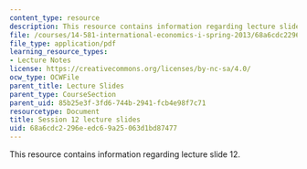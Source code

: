 ```yaml
---
content_type: resource
description: This resource contains information regarding lecture slide 12.
file: /courses/14-581-international-economics-i-spring-2013/68a6cdc2296eedc69a25063d1bd87477_MIT14_581S13_Lecslides12.pdf
file_type: application/pdf
learning_resource_types:
- Lecture Notes
license: https://creativecommons.org/licenses/by-nc-sa/4.0/
ocw_type: OCWFile
parent_title: Lecture Slides
parent_type: CourseSection
parent_uid: 85b25e3f-3fd6-744b-2941-fcb4e98f7c71
resourcetype: Document
title: Session 12 lecture slides
uid: 68a6cdc2-296e-edc6-9a25-063d1bd87477
---
```

This resource contains information regarding lecture slide 12.